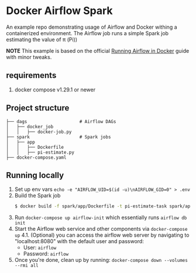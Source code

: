 # Docker Airflow Spark
An example repo demonstrating usage of Airflow and Docker withing a containerized environment. The Airflow job runs a simple Spark job estimating the value of π (Pi))

**NOTE** This example is based on the official [Running Airflow in Docker](https://airflow.apache.org/docs/apache-airflow/stable/howto/docker-compose/index.html#running-airflow-in-docker) guide with minor tweaks.
## requirements

 1. docker compose v1.29.1 or newer

## Project structure
```
├── dags                    # Airflow DAGs
│   ├── docker_job
│   │   ├── docker-job.py
├── spark                   # Spark jobs
│   ├── app
│   │   ├── Dockerfile
│   │   ├── pi-estimate.py
├── docker-compose.yaml
```

## Running locally

1. Set up env vars `echo -e "AIRFLOW_UID=$(id -u)\nAIRFLOW_GID=0" > .env`
2. Build the Spark job
   ```bash
   $ docker build -f spark/app/Dockerfile -t pi-estimate-task spark/app
   ```
3. Run `docker-compose up airflow-init` which essentially runs `airflow db init`
4. Start the Airflow web service and other components via `docker-compose up`
   4.1. (Optional) you can access the airflow web server by navigating to "localhost:8080" with the default user and password:
      - User: `airflow`
      - Password: `airflow`
6. Once you're done, clean up by running: `docker-compose down --volumes --rmi all`
